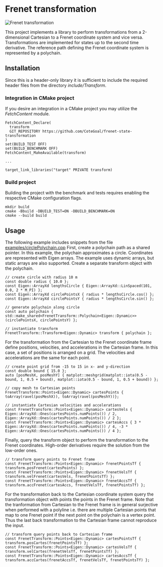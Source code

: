 # Frenet transformation

![Frenet transformation](docs/img/stateTransform.png)

This project implements a library to perform transformations from a 2-dimensional Cartesian to a Frenet coordinate system and vice versa.
Transformations are implemented for states up to the second time derivative.
The reference path defining the Frenet coordinate system is represented by a polychain.

## Installation

Since this is a header-only library it is sufficient to include the required header files from the directory *include/Transform*.

### Integration in CMake project

If you desire an integration in a CMake project you may utilize the *FetchContent* module.

```
FetchContent_Declare(
  transform
  GIT_REPOSITORY https://github.com/CoteGoal/frenet-state-transformation
)
set(BUILD_TEST OFF)
set(BUILD_BENCHMARK OFF)
FetchContent_MakeAvailable(transform)

...

target_link_libraries("target" PRIVATE transform)
```

### Build project

Building the project with the benchmark and tests requires enabling the respective CMake configuration flags.

```
mkdir build
cmake -Bbuild -DBUILD_TEST=ON -DBUILD_BENCHMARK=ON
cmake --build build
```

## Usage

The following example includes snippets from the file [examples/circlePolychain.cpp](examples/circlePolychain.cpp)
First, create a polychain path as a shared pointer.
In this example, the polychain approximates a circle.
Coordinates are represented with Eigen arrays.
The example uses dynamic arrays, but static arrays are also supported.
Create a separate transform object with the polychain.

```
// create circle with radius 10 m
const double radius { 10.0 };
const Eigen::ArrayXd lengthsCircle { Eigen::ArrayXd::LinSpaced(101, 0.0, 2 * M_PI) };
const Eigen::ArrayXd circlePointsX { radius * lengthsCircle.cos() };
const Eigen::ArrayXd circlePointsY { radius * lengthsCircle.sin() };

// generate polychain along circle
const auto polychain { std::make_shared<FrenetTransform::Polychain<Eigen::Dynamic>>(circlePointsX, circlePointsY) };

// instantiate transform
FrenetTransform::Transform<Eigen::Dynamic> transform { polychain };
```

For the transformation from the Cartesian to the Frenet coordinate frame define positions, velocities, and accelerations in the Cartesian frame.
In this case, a set of positions is arranged on a grid.
The velocities and accelerations are the same for each point.

```
// create point grid from -15 to 15 in x- and y-direction
const double bound { 15.0 };
auto [posMeshX, posMeshY] { matplot::meshgrid(matplot::iota(0.5 - bound, 1, 0.5 + bound), matplot::iota(0.5 - bound, 1, 0.5 + bound)) };

// copy mesh to Cartesian points
FrenetTransform::Points<Eigen::Dynamic> cartesPoints { toArray(ravel(posMeshX)), toArray(ravel(posMeshY))};

// instantiate Cartesian velocities and accelerations
const FrenetTransform::Points<Eigen::Dynamic> cartesVels { Eigen::ArrayXd::Ones(cartesPoints.numPoints()) / 2, Eigen::ArrayXd::Ones(cartesPoints.numPoints()) / 2 };
const FrenetTransform::Points<Eigen::Dynamic> cartesAccs { 3 * Eigen::ArrayXd::Ones(cartesPoints.numPoints()) / 4, -3 * Eigen::ArrayXd::Ones(cartesPoints.numPoints()) / 4 };
```

Finally, query the transform object to perform the transformation to the Frenet coordinates.
High-order derivatives require the solution from the low-order ones.

```
// transform query points to Frenet frame
const FrenetTransform::Points<Eigen::Dynamic> frenetPointsTf { transform.posFrenet(cartesPoints) };
const FrenetTransform::Points<Eigen::Dynamic> frenetVelsTf { transform.velFrenet(cartesVels, frenetPointsTf) };
const FrenetTransform::Points<Eigen::Dynamic> frenetAccsTf { transform.accFrenet(cartesAccs, frenetVelsTf, frenetPointsTf) };
```

For the transformation back to the Cartesian coordinate system query the transformation object with points the points in the Frenet frame.
Note that the tranformation from Cartesian to the Frenet frame is in general surjective when performed with a polyline i.e. there are multiple Cartesian points that map to one Frenet point if the next point on the polychain is a vertex point.
Thus the last back transformation to the Cartesian frame cannot reproduce the input.

```
// transform query points back to Cartesian frame
const FrenetTransform::Points<Eigen::Dynamic> cartesPointsTf { transform.posCartes(frenetPointsTf) };
const FrenetTransform::Points<Eigen::Dynamic> cartesVelsTf { transform.velCartes(frenetVelsTf, frenetPointsTf) };
const FrenetTransform::Points<Eigen::Dynamic> cartesAccsTf { transform.accCartes(frenetAccsTf, frenetVelsTf, frenetPointsTf) };
```